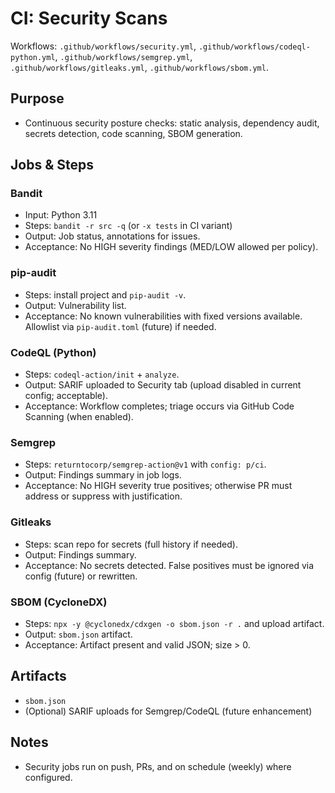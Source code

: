 # CI: Security Scans

Workflows: `.github/workflows/security.yml`, `.github/workflows/codeql-python.yml`, `.github/workflows/semgrep.yml`, `.github/workflows/gitleaks.yml`, `.github/workflows/sbom.yml`.

## Purpose
- Continuous security posture checks: static analysis, dependency audit, secrets detection, code scanning, SBOM generation.

## Jobs & Steps

### Bandit
- Input: Python 3.11
- Steps: `bandit -r src -q` (or `-x tests` in CI variant)
- Output: Job status, annotations for issues.
- Acceptance: No HIGH severity findings (MED/LOW allowed per policy).

### pip-audit
- Steps: install project and `pip-audit -v`.
- Output: Vulnerability list.
- Acceptance: No known vulnerabilities with fixed versions available. Allowlist via `pip-audit.toml` (future) if needed.

### CodeQL (Python)
- Steps: `codeql-action/init` + `analyze`.
- Output: SARIF uploaded to Security tab (upload disabled in current config; acceptable).
- Acceptance: Workflow completes; triage occurs via GitHub Code Scanning (when enabled).

### Semgrep
- Steps: `returntocorp/semgrep-action@v1` with `config: p/ci`.
- Output: Findings summary in job logs.
- Acceptance: No HIGH severity true positives; otherwise PR must address or suppress with justification.

### Gitleaks
- Steps: scan repo for secrets (full history if needed).
- Output: Findings summary.
- Acceptance: No secrets detected. False positives must be ignored via config (future) or rewritten.

### SBOM (CycloneDX)
- Steps: `npx -y @cyclonedx/cdxgen -o sbom.json -r .` and upload artifact.
- Output: `sbom.json` artifact.
- Acceptance: Artifact present and valid JSON; size > 0.

## Artifacts
- `sbom.json`
- (Optional) SARIF uploads for Semgrep/CodeQL (future enhancement)

## Notes
- Security jobs run on push, PRs, and on schedule (weekly) where configured.

